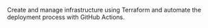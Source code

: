 Create and manage infrastructure using Terraform and automate the deployment process with GitHub Actions.
